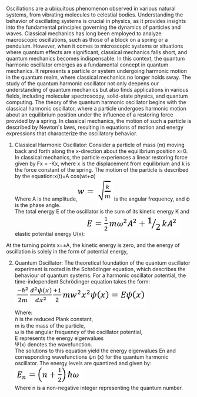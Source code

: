 Oscillations are a ubiquitous phenomenon observed in various natural systems, from vibrating molecules to celestial bodies. Understanding the behavior of oscillating systems is crucial in physics, as it provides insights into the fundamental principles governing the dynamics of particles and waves. Classical mechanics has long been employed to analyze macroscopic oscillations, such as those of a block on a spring or a pendulum. However, when it comes to microscopic systems or situations where quantum effects are significant, classical mechanics falls short, and quantum mechanics becomes indispensable.
In this context, the quantum harmonic oscillator emerges as a fundamental concept in quantum mechanics. It represents a particle or system undergoing harmonic motion in the quantum realm, where classical mechanics no longer holds sway. The study of the quantum harmonic oscillator not only deepens our understanding of quantum mechanics but also finds applications in various fields, including molecular spectroscopy, solid-state physics, and quantum computing.
The theory of the quantum harmonic oscillator begins with the classical harmonic oscillator, where a particle undergoes harmonic motion about an equilibrium position under the influence of a restoring force provided by a spring. In classical mechanics, the motion of such a particle is described by Newton's laws, resulting in equations of motion and energy expressions that characterize the oscillatory behavior.
1.	Classical Harmonic Oscillator: Consider a particle of mass (m) moving back and forth along the x-direction about the equilibrium position x=0. In classical mechanics, the particle experiences a linear restoring force given by Fx = -Kx, where x is the displacement from equilibrium and k is the force constant of the spring.
The motion of the particle is described by the equation:x(t)=A cos⁡(wt+∅)<br />
Where A is the amplitude,![image4](images/image4.png) is the angular frequency, and ϕ is the phase angle.<br />
The total energy E of the oscillator is the sum of its kinetic energy K and elastic potential energy U(x): ![image3](images/image3.png)

At the turning points  x=±A, the kinetic energy is zero, and the energy of oscillation is solely in the form of potential energy, 

2.	Quantum Oscillator: The theoretical foundation of the quantum oscillator experiment is rooted in the Schrödinger equation, which describes the behaviour of quantum systems. For a harmonic oscillator potential, the time-independent Schrödinger equation takes the form: <br />
![image2](images/image2.png)<br />
Where:<br />
	ℏ is the reduced Plank constant,<br /> 
	m is the mass of the particle,<br />
	ω is the angular frequency of the oscillator potential,<br />
	E represents the energy eigenvalues<br />
	Ψ(x) denotes the wavefunction.<br />
The solutions to this equation yield the energy eigenvalues En and corresponding wavefunctions ψn (x) for the quantum harmonic<br /> oscillator. The energy levels are quantized and given by:<br />
![image1](images/image1.png)<br />
Where n is a non-negative integer representing the quantum number.


